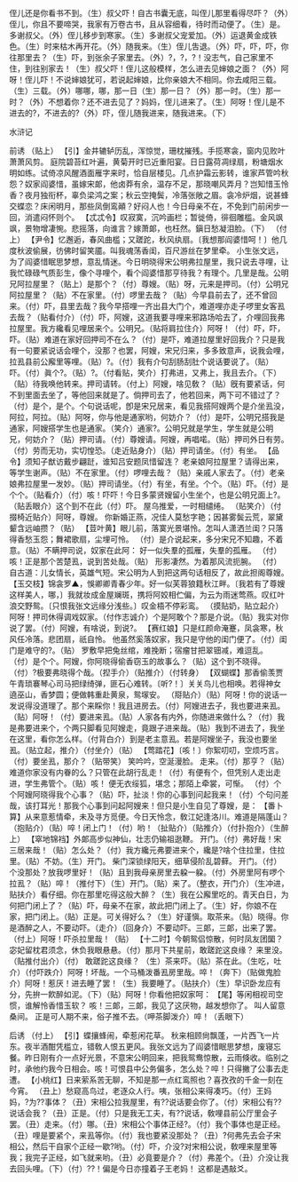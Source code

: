 <!-- { "loadSidebar": true } -->
侄儿还是你看书不到。（生）叔父吓！自古书囊无底，叫侄儿那里看得尽吓？（外）侄儿，你且不要啼哭，我家有万卷古书，且从容细看，待时而动便了。（生）是。多谢叔父。（外）侄儿移步到寒家。（生）多谢叔父宠爱加。（外）运退黄金成铁色。（生）时来枯木再开花。（外）随我来。（生）侄儿吿退。（外）吓，吓，吓，你往那里去？（生）吓，到张余子家里去。（外）?，?，?！没志气，自己家里不住，到往别家去！（生）叔父吓！侄儿这般模样，怎么进去见婶娘之面？（外）阿呀！侄儿吓！不说婶娘犹可，若说起婶娘，比你亲娘大不相同。你去咸阳三载。（生）三载。（外）哪哪，哪，那一日（生）那一日？（外）那一时。（生）那一时？（外）不想着你？还不进去见了？妈妈，侄儿进来了。（生）阿呀！侄儿是不进去的?，不进去的?（外）吓，侄儿随我进来，随我进来。（下）
 
水浒记
 
前诱
（贴上）
【引】金井辘轳历乱，浑惊觉，珊枕摧残。手揽寒衾，窗内见败叶萧萧风剪。
庭院碧苔红叶遍，黄菊开时已近重阳宴。日日露荷凋绿扇，粉塘烟水明如练。试倚凉风醒酒面雁字来时，恰自层楼见。几点护霜云影转，谁家芦管吟秋怨？奴家阎婆惜，虽嫁宋郞，他卤莽有余，温存不足，那晓嘲风弄月？岂知惜玉怜香？夜月独衔杯，辜负梁鸿之案；秋云空掩鬓，冷落张敞之眉。衾冷炉烟，说甚蜂交蝶恋？床闲明月，那些凤倒鸾顚？好闷人也！今日母亲不在，不免到门前闲步一回，消遣闷怀则个。
【忒忒令】叹寂寞，沉吟画栏；暂徙倚，徘徊雕槛。金风飒飒，景物增凄惋。悲摇落，向谁言？嫁萧郞，也枉然。鎭日愁凝泪脸。（下）
（付上）
【尹令】忆邂逅，春风曲槛；又蹉跎，秋风纨扇。〔我想那阎婆惜呵！〕他几度秋波偷展，彷佛时留笑靥。叫我魂荡香闺，百尺游丝在梦里牵。
小生张文远，为了阎婆惜眠思梦想，意乱情迷。今日明晓得宋公明弗拉屋里，我只说去寻哩，让我忙碌碌气质彭生，像个寻哩个，看个阎婆惜那亨待我？有理个。几里是哉。公明兄阿拉屋里？（贴上）是那个？（付）尊嫂。（贴）呀，元来是押司。（付）公明兄阿拉屋里？（贴）不在家里。（付）啰里去哉？（贴）今早县前去了，还不曾回来。（付）吓，县里去哉？我今早搭哩一齐出县大门个，难道哩亦走子啰里女客厾去哉？（贴看付介）（付）吓，阿嫂，这道我要寻哩来邪路场哈去了，介哩回我弗拉屋里。我方纔看见哩居来个。公明兄。（贴将肩拉住介）阿呀！（付）吓，吓，吓。（贴）难道在家好回押司不在么？（付）是吓，难道拉屋里好回我介？只是我有一句要紧说话会哩个，没那？也罢，阿嫂，宋兄归来，多多致意声，说我会哩，拉厾县前公廨里等哩。（贴）?。（付）我有介句刮肠刮肚个说话要说了。（贴）吓。（付）眞个?。（贴）?。（付看贴，笑介）打弗进，又弗上，我且去介。（下）（贴）待我唤他转来。押司请转。（付上）阿嫂，啥见敎？（贴）旣有要紧话，何不到里面去坐了，等他回来就是了。倘押司去了，他若回来，两下可不错过了？（付）是个，是个。个句说话呢，卽是宋兄居来，看见我搭阿嫂两个是介坐厾没，阿拉，阿拉。（贴）阿呀，你与他是通家哟，何妨介？（付）是吓，公明兄搭我是通家，阿嫂搭学生也是通家。（笑介）通家?。公明兄就是学生，学生就是公明兄，何妨介？（贴）押司请。（付）尊嫂请。阿嫂，再唱喏。（贴）押司外日有劳。（付）劳而无功，实切惶恐。（走近贴身介）（贴）押司请坐。（付）有坐。
【品令】须知子猷访戴步翩跹，谁知吕安题凤惜留连？
老亲娘阿拉屋里？请得出来，等学生谢声。（贴）不在家里。（付）啰哩去哉？（贴）亲戚人家去了。（付）老亲娘弗拉屋里一发妙。（贴）押司请坐。（付）有坐，有坐。个个。（贴）吓。（付）是个个。（贴看介）（付）咳！吓吓！今日多蒙贤嫂留小生坐个，也是公明兄面上?。（贴丢眼介）这个到不在此（付）吓。
屋乌推爱，一时相缱绻。
（贴笑介）（付掇椅近贴介）阿呀，尊嫂。
你新婚正燕，况佳人莫愁字艳；因甚雾鬓云荒，翠黛颦含远岫攒？（贴）
【荳叶黄】眼儿前，落寞光景堪怜。怎叫人潇洒兰闺？只落得香愁玉怨；舞裙歌扇，尘埋可怜。
（付）是介说起来，多分宋兄不知趣，不着意。（贴）不瞒押司说，奴家在此阿：
好一似失羣的孤雁，失羣的孤雁。
（付）咳！正是那个苦楚厾，说到苦处哉。（贴）
形影凄然。为着那风流扼腕。
（付）自古道：儿女情长，英雄气短。宋公明为人到把这两句话相反了，故此担阁尊嫂。
【玉交枝】锦衾罗▲，悞卿卿青春少年。好一似芙蓉狼籍秋江畔。〔我若有了尊嫂这样美人，哪，〕我就妆成金屋斓斑，携将阿姣相伫偏，为云为雨迷莺燕。叹红叶浪交野鸳。〔只恨我张文远缘分浅些。〕叹金梧不停彩鸾。
（摸贴奶，贴立起介）阿呀！押司休得调戏奴家。（付作志诚介）个是阿敢个？那是介说。（贴）我实对你说了罢。（付）阿嫂，有啥说，到说?。
【赛红娘】只是红颜命淹蹇，凤衾寒，秋风任冷落。悲团扇，祇自怜。
他虽然奚落奴家，我只是守他的闺门便了。（付）闺门是难守的?。（贴）
罗敷早把兔丝绾，难挽断；宿瘤甘把翠钿减，难逗乱。
（付）是个个。阿嫂，你阿晓得偷香窃玉的故事么？（贴）这个到不晓得。（付）?极要弗晓得个哉。（揑手介）（贴推介）（付转身）
【双蝴蝶】那香偷羡贾午青琐褰琴心司马把绿绮弹，匪石心难转。〔听?！〕关关鸟儿也相唤。若得神女遶巫山，香梦圆；便做韩重赴黄泉，鸳塜安。
（搿贴介）（贴）阿呀！你的说话一发说得没道理了。那个来睬你！我且进房去。（付）阿嫂进去子，我也要进来厾。（贴）阿呀！（付）要进来厾。（贴）人家各有内外，你随进来做什么？（付）我是弗要进来个，个两只脚看见阿嫂走，竟跟子进来哉。（贴）我到不进去了，我坐在这里，看你怎么样。（付背白介）到是老主意厾。若是阿嫂坐子，我没也要坐厾。（贴立起，推介）（付坐介）（贴）
【莺踏花】〔咳！〕你絮叨叨，空烦巧言。
（付）要坐厾，那介？（贴带笑）
笑吟吟，空涎漫脸。
走来。（付）那亨？（贴）难道你家没有内眷的么？只管在此胡行乱走！（付）有便有个，但凭别人走出走进，学生弗管个。（贴）咳！
便无衣绥狐，堪念；那陌上牵裳，可惭。
（付）个个阿嫂阿晓得我个心事？（贴）吓，扯淡！你的心事到问起我来！（付）个句问差哉，该打耳光！那我个心事到问起阿嫂来！但只是小生自见了尊嫂，是：
【番卜算】从来意惹情牵，未及寻方觅便。今日天怜念，敎江妃逢洛川。难道是隔蓬山？
（抱贴介）（贴）啐！闭上门！（付）哟！（扯贴介）（贴推介）（付扑抱介）（生醉上）
【窣地锦裆】外郞高步似神仙，壮志仍输祖逖鞭。
开门。（付）弗好哉！宋三居来哉！（贴）怎么处？（付）我方纔元弗要进来个，纔是?啥个住拉里，住拉里。（贴）不妨。（生）开门。
柴门深锁绿阳天，细草侵阶乱碧藓。
开门。（付）个没那处？放我啰里好！（贴）且到我母亲房里去躱一躱。（付）外房里阿有啰个拉厾？（贴）啐！（推付下）（生）开门。（贴）来了。（整衣，开门介）（生冲进，贴扶介）看仔细。你在那里吃得这般大醉？（生）我在公廨里吃的。青天白日，为何把门闭上了？（贴）吓，母亲不在家，故此把门闭上了。（生）好，你娘不在家，把门闭上。（贴）正是。可关得好么？（生）好谨愼。取茶来。（贴）晓得。你是酒醉之人，不要动吓。（走介）（回身介）不要动吓。三郞，三郞，出来了罢。（付上）阿呀！吓杀拉里哉！（贴）
【十二时】今朝鸳侣惊散，何时凤友团圞？宓妃留枕君须念，休负我眼悬悬。（付）那月下共星前，敢蹉跎这良缘？
来里没。（贴推付出介）（付）
敢蹉跎这良缘？
（生）茶来吓。（贴）茶在此。（生吃，吐介）（付吓跌介）阿呀！坏哉。一个马桶泼番厾房里哉。啐！（奔下）（贴做鬼脸介）阿呀！惹厌！进去睡了罢！（生）我要睡了。（贴扶介）（生）早识卧龙应有分，先拚一飮醉如泥。（下）（贴）阿呀！你看他把奴家呵：
【尾】等闲相视司空惯，谁解怜香惜玉软？
咳！三郞，三郞，我见了这厌物，越发想你了。
叫人留意桑间。
正是可人期不来，俗子推不去。（呷茶脚泼介）啐！（丢眼下）
 
后诱
（付上）
【引】蝶攘蜂闹，牵惹闲花草。
秋来相顾尙飘蓬，一片西飞一片东。夜半酒酣凭槛立，错敎人恨五更风。我张文远为了阎婆惜眠思梦想，废寝忘餐。昨日刚有介一点好光景，不意宋公明回来，把我鸳鸯惊散，云雨倏收。临别之时，承他约我今日相会。咳！可恨县中公务偏多，怎么处？啐！只得撇了公事去走遭。
【小桃红】日来萦系苦无聊，不知是那一点红鸾照也？喜孜孜的千金一刻在今宵。
（丑上）愁窥高鸟过，老逐众人行。咦，张相公来得凑巧。（付）王妈妈，?为??事体？（丑）宋相公拉我屋里，有??说话要会你了。（付）宋相公有??说话会我？（丑）正是。（付）只是我无工夫，有??说话，敎哩县前公厅里会子罢。（丑）走来。（付）哪。（丑）宋相公个事体正经?。（付）我个事体也是正经。（丑）哩是要紧个，来厾等你。（付）我也要紧没那处？（丑）?何弗先去会子宋相公，然后干自家个正经一歇?哟。（付）吓，介没?对宋相公说，敎哩来屋里等我；我完子正经，如飞就来哟。（丑）必竟要是介？（付）弗差个。（丑）介没让我去回头哩。（下）（付）??！偏是今日亦撞着子王老妈！
这都是遇敲爻。
